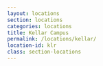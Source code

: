 ```yaml
---
layout: locations
section: locations
categories: locations
title: Kellar Campus
permalink: /locations/kellar/
location-id: klr
class: section-locations
---
```


